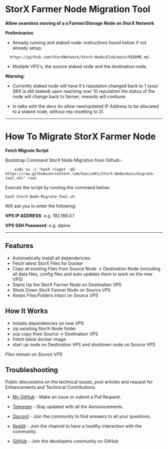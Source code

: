 # StorX Farmer Node Migration Tool
**Allow seamless moving of a a Farmer/Storage Node on StorX Network**

**Preliminaries**
- Already running and staked node: instructions found below if not already setup: 

```
  https://github.com/StorXNetwork/StorX-Node/blob/main/README.md. 
  ```

- Mutilple VPS's, the source staked node and the destination node. 

**Warning:**

- Currently staked node will have it's reputation changed back to 1 (your SRX is still staked) upon reaching over 10 reputation the status of the node will change back to farmer, rewards will contiune.

- In talks with the devs (to allow new/updated IP Address to be allocated to a staked node, without rep resetting to 0).

-----

# How To Migrate StorX Farmer Node

**Fetch Migrate Script**

Bootstrap Command StorX Node Migration from Github:- 
```
    sudo su -c "bash <(wget -qO- https://raw.githubusercontent.com/kasiimh1/StorX-Node/main/migrate-tool.sh)" root 
```

Execute the script by running the command below:

```
bash StorX-Node-Migrate-Tool.sh
```

Will ask you to enter the following:

**VPS IP ADDRESS**: e.g. 192.168.0.1

**VPS SSH Password**: e.g. alpine

---------------------------------

## Features

- Automatically install all dependencies
- Fetch latest StorX Files for Docker
- Copy all existing Files from Source Node -> Destination Node (including all data files, config files and auto updates them to work on the new VPS)
- Starts Up the StorX Farmer Node on Destination VPS
- Shuts Down StorX Farmer Node on Source VPS
- *Keeps Files/Folders intact on Source VPS*


## How It Works

- Installs dependencies on new VPS
- zip exisiting StorX-Node folder
- scp copy from Source -> Destination VPS
- Fetch latest docker image
- start up node on Destination VPS and shutdown node on Source VPS

*Files remain on Source VPS*

## Troubleshooting

Public discussions on the technical issues, post articles and request for Enhancements and Technical Contributions. 

- [My GitHub](https://github.com/kasiimh1) - Make an issue or submit a Pull Request.

- [Telegram](https://t.me/StorXNetwork) - Stay updated with all the Announcements.
- [Discord](https://discord.gg/ha4Jufj2Nm) - Join the community to find answers to all your questions.
- [Reddit](https://www.reddit.com/r/StorXNetwork) - Join the channel to have a healthy interaction with the community.
- [GitHub](https://github.com/StorXNetwork) - Join the developers community on GitHub

